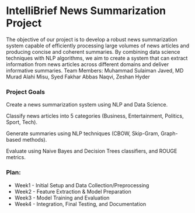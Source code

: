 # IntelliBrief News Summarization Project
The objective of our project is to develop a robust news summarization system capable of
efficiently processing large volumes of news articles and producing concise and coherent
summaries. By combining data science techniques with NLP algorithms, we aim to create a
system that can extract information from news articles across different domains and deliver
informative summaries.
Team Members: Muhammad Sulaiman Javed, MD Murad Alahi Misu, Syed Fakhar Abbas Naqvi, Zeshan Hyder

### Project Goals
Create a news summarization system using NLP and Data Science.

Classify news articles into 5 categories (Business, Entertainment, Politics, Sport, Tech).

Generate summaries using NLP techniques (CBOW, Skip-Gram, Graph-based methods).

Evaluate using Naive Bayes and Decision Trees classifiers, and ROUGE metrics.

### Plan:
* Week1 - Initial Setup and Data Collection/Preprocessing
* Week2 - Feature Extraction & Model Preparation
* Week3 - Model Training and Evaluation
* Week4 - Integration, Final Testing, and Documentation
